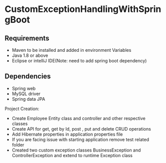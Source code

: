 # CustomExceptionHandlingWithSpringBoot

## Requirements
- Maven to be installed and added in environment Variables
- Java 1.8 or above
- Eclipse or intelliJ IDE(Note: need to add spring boot dependency)

## Dependencies
- Spring web
- MySQL driver
- Spring data JPA

Project Creation:
- Create Employee Entity class and controller and other respective classes
- Create API for get, get by Id, post , put and delete CRUD operations
- Add Hibernate properties in application properties file
- If you are facing issue with starting application remove test related folder
- Created two custom exception classes BusinessException and ControllerException and extend to runtime Exception class
 
